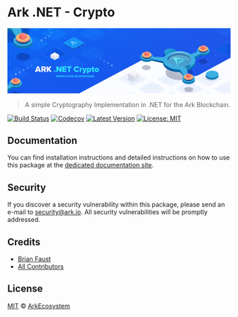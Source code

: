 # Ark .NET - Crypto

<p align="center">
    <img src="https://github.com/ArkEcosystem/dotnet-crypto/blob/master/banner.png" />
</p>

> A simple Cryptography Implementation in .NET for the Ark Blockchain.

[![Build Status](https://badgen.now.sh/travis/ArkEcosystem/dotnet-crypto)](https://travis-ci.org/ArkEcosystem/dotnet-crypto)
[![Codecov](https://badgen.now.sh/codecov/c/github/arkecosystem/dotnet-crypto)](https://codecov.io/gh/arkecosystem/dotnet-crypto)
[![Latest Version](https://badgen.now.sh/github/release/ArkEcosystem/dotnet-crypto)](https://github.com/ArkEcosystem/dotnet-crypto/releases)
[![License: MIT](https://badgen.now.sh/badge/license/MIT/green)](https://opensource.org/licenses/MIT)

## Documentation

You can find installation instructions and detailed instructions on how to use this package at the [dedicated documentation site](https://docs.ark.io/sdk/cryptography/dotnet.html).

## Security

If you discover a security vulnerability within this package, please send an e-mail to security@ark.io. All security vulnerabilities will be promptly addressed.

## Credits

- [Brian Faust](https://github.com/faustbrian)
- [All Contributors](../../../../contributors)

## License

[MIT](LICENSE) © [ArkEcosystem](https://ark.io)
